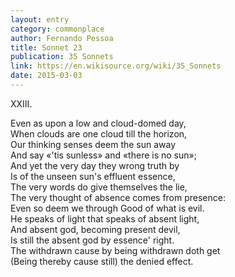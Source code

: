 ```yaml
---
layout: entry
category: commonplace
author: Fernando Pessoa
title: Sonnet 23
publication: 35 Sonnets
link: https://en.wikisource.org/wiki/35_Sonnets
date: 2015-03-03
---
```


XXIII.

Even as upon a low and cloud-domed day,
<br>When clouds are one cloud till the horizon,
<br>Our thinking senses deem the sun away
<br>And say «'tis sunless» and «there is no sun»;
<br>And yet the very day they wrong truth by
<br>Is of the unseen sun's effluent essence,
<br>The very words do give themselves the lie,
<br>The very thought of absence comes from presence:
<br>Even so deem we through Good of what is evil.
<br>He speaks of light that speaks of absent light,
<br>And absent god, becoming present devil,
<br>Is still the absent god by essence' right.
<br>The withdrawn cause by being withdrawn doth get
<br>(Being thereby cause still) the denied effect. 